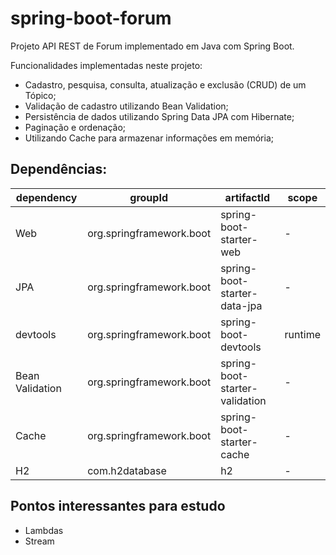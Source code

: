 # spring-boot-forum

Projeto API REST de Forum implementado em Java com Spring Boot. 

Funcionalidades implementadas neste projeto:

- Cadastro, pesquisa, consulta, atualização e exclusão (CRUD) de um Tópico;
- Validação de cadastro utilizando Bean Validation;
- Persistência de dados utilizando Spring Data JPA com Hibernate;
- Paginação e ordenação;
- Utilizando Cache para armazenar informações em memória;

## Dependências:

|dependency|groupId|artifactId|scope|
|---|---|---|---|
| Web | org.springframework.boot|spring-boot-starter-web |-|
| JPA | org.springframework.boot | spring-boot-starter-data-jpa | - |
| devtools | org.springframework.boot | spring-boot-devtools | runtime |
| Bean Validation | org.springframework.boot | spring-boot-starter-validation | - |
| Cache | org.springframework.boot | spring-boot-starter-cache | - |
| H2 | com.h2database | h2 | - |

## Pontos interessantes para estudo

- Lambdas
- Stream

